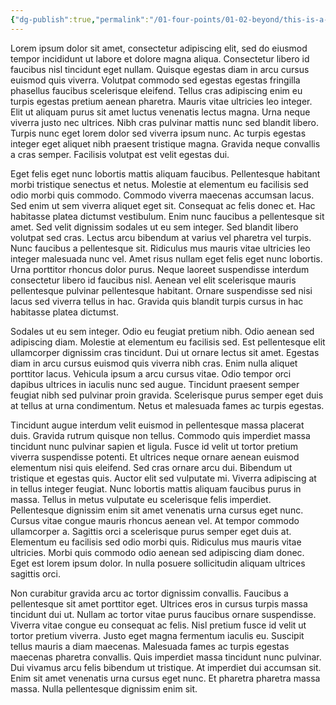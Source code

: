 ```yaml
---
{"dg-publish":true,"permalink":"/01-four-points/01-02-beyond/this-is-a-callout-test/"}
---
```


Lorem ipsum dolor sit amet, consectetur adipiscing elit, sed do eiusmod tempor incididunt ut labore et dolore magna aliqua. Consectetur libero id faucibus nisl tincidunt eget nullam. Quisque egestas diam in arcu cursus euismod quis viverra. Volutpat commodo sed egestas egestas fringilla phasellus faucibus scelerisque eleifend. Tellus cras adipiscing enim eu turpis egestas pretium aenean pharetra. Mauris vitae ultricies leo integer. Elit ut aliquam purus sit amet luctus venenatis lectus magna. Urna neque viverra justo nec ultrices. Nibh cras pulvinar mattis nunc sed blandit libero. Turpis nunc eget lorem dolor sed viverra ipsum nunc. Ac turpis egestas integer eget aliquet nibh praesent tristique magna. Gravida neque convallis a cras semper. Facilisis volutpat est velit egestas dui.

Eget felis eget nunc lobortis mattis aliquam faucibus. Pellentesque habitant morbi tristique senectus et netus. Molestie at elementum eu facilisis sed odio morbi quis commodo. Commodo viverra maecenas accumsan lacus. Sed enim ut sem viverra aliquet eget sit. Consequat ac felis donec et. Hac habitasse platea dictumst vestibulum. Enim nunc faucibus a pellentesque sit amet. Sed velit dignissim sodales ut eu sem integer. Sed blandit libero volutpat sed cras. Lectus arcu bibendum at varius vel pharetra vel turpis. Nunc faucibus a pellentesque sit. Ridiculus mus mauris vitae ultricies leo integer malesuada nunc vel. Amet risus nullam eget felis eget nunc lobortis. Urna porttitor rhoncus dolor purus. Neque laoreet suspendisse interdum consectetur libero id faucibus nisl. Aenean vel elit scelerisque mauris pellentesque pulvinar pellentesque habitant. Ornare suspendisse sed nisi lacus sed viverra tellus in hac. Gravida quis blandit turpis cursus in hac habitasse platea dictumst.

Sodales ut eu sem integer. Odio eu feugiat pretium nibh. Odio aenean sed adipiscing diam. Molestie at elementum eu facilisis sed. Est pellentesque elit ullamcorper dignissim cras tincidunt. Dui ut ornare lectus sit amet. Egestas diam in arcu cursus euismod quis viverra nibh cras. Enim nulla aliquet porttitor lacus. Vehicula ipsum a arcu cursus vitae. Odio tempor orci dapibus ultrices in iaculis nunc sed augue. Tincidunt praesent semper feugiat nibh sed pulvinar proin gravida. Scelerisque purus semper eget duis at tellus at urna condimentum. Netus et malesuada fames ac turpis egestas.

Tincidunt augue interdum velit euismod in pellentesque massa placerat duis. Gravida rutrum quisque non tellus. Commodo quis imperdiet massa tincidunt nunc pulvinar sapien et ligula. Fusce id velit ut tortor pretium viverra suspendisse potenti. Et ultrices neque ornare aenean euismod elementum nisi quis eleifend. Sed cras ornare arcu dui. Bibendum ut tristique et egestas quis. Auctor elit sed vulputate mi. Viverra adipiscing at in tellus integer feugiat. Nunc lobortis mattis aliquam faucibus purus in massa. Tellus in metus vulputate eu scelerisque felis imperdiet. Pellentesque dignissim enim sit amet venenatis urna cursus eget nunc. Cursus vitae congue mauris rhoncus aenean vel. At tempor commodo ullamcorper a. Sagittis orci a scelerisque purus semper eget duis at. Elementum eu facilisis sed odio morbi quis. Ridiculus mus mauris vitae ultricies. Morbi quis commodo odio aenean sed adipiscing diam donec. Eget est lorem ipsum dolor. In nulla posuere sollicitudin aliquam ultrices sagittis orci.

Non curabitur gravida arcu ac tortor dignissim convallis. Faucibus a pellentesque sit amet porttitor eget. Ultrices eros in cursus turpis massa tincidunt dui ut. Nullam ac tortor vitae purus faucibus ornare suspendisse. Viverra vitae congue eu consequat ac felis. Nisl pretium fusce id velit ut tortor pretium viverra. Justo eget magna fermentum iaculis eu. Suscipit tellus mauris a diam maecenas. Malesuada fames ac turpis egestas maecenas pharetra convallis. Quis imperdiet massa tincidunt nunc pulvinar. Dui vivamus arcu felis bibendum ut tristique. At imperdiet dui accumsan sit. Enim sit amet venenatis urna cursus eget nunc. Et pharetra pharetra massa massa. Nulla pellentesque dignissim enim sit.